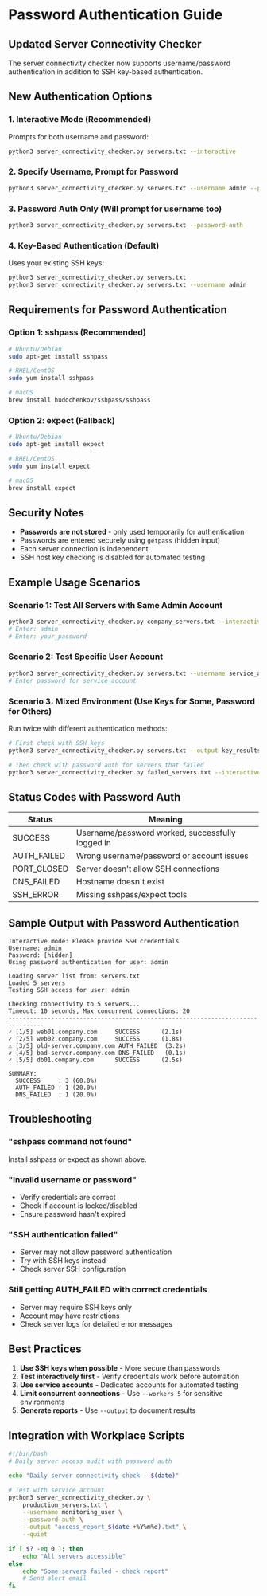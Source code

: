 # Password Authentication Guide

## Updated Server Connectivity Checker

The server connectivity checker now supports username/password authentication in addition to SSH key-based authentication.

## New Authentication Options

### 1. Interactive Mode (Recommended)
Prompts for both username and password:
```bash
python3 server_connectivity_checker.py servers.txt --interactive
```

### 2. Specify Username, Prompt for Password
```bash
python3 server_connectivity_checker.py servers.txt --username admin --password-auth
```

### 3. Password Auth Only (Will prompt for username too)
```bash
python3 server_connectivity_checker.py servers.txt --password-auth
```

### 4. Key-Based Authentication (Default)
Uses your existing SSH keys:
```bash
python3 server_connectivity_checker.py servers.txt
python3 server_connectivity_checker.py servers.txt --username admin
```

## Requirements for Password Authentication

### Option 1: sshpass (Recommended)
```bash
# Ubuntu/Debian
sudo apt-get install sshpass

# RHEL/CentOS
sudo yum install sshpass

# macOS
brew install hudochenkov/sshpass/sshpass
```

### Option 2: expect (Fallback)
```bash
# Ubuntu/Debian
sudo apt-get install expect

# RHEL/CentOS
sudo yum install expect

# macOS
brew install expect
```

## Security Notes

- **Passwords are not stored** - only used temporarily for authentication
- Passwords are entered securely using `getpass` (hidden input)
- Each server connection is independent
- SSH host key checking is disabled for automated testing

## Example Usage Scenarios

### Scenario 1: Test All Servers with Same Admin Account
```bash
python3 server_connectivity_checker.py company_servers.txt --interactive
# Enter: admin
# Enter: your_password
```

### Scenario 2: Test Specific User Account
```bash
python3 server_connectivity_checker.py servers.txt --username service_account --password-auth
# Enter password for service_account
```

### Scenario 3: Mixed Environment (Use Keys for Some, Password for Others)
Run twice with different authentication methods:
```bash
# First check with SSH keys
python3 server_connectivity_checker.py servers.txt --output key_results.txt

# Then check with password auth for servers that failed
python3 server_connectivity_checker.py failed_servers.txt --interactive --output password_results.txt
```

## Status Codes with Password Auth

| Status | Meaning |
|--------|---------|
| SUCCESS | Username/password worked, successfully logged in |
| AUTH_FAILED | Wrong username/password or account issues |
| PORT_CLOSED | Server doesn't allow SSH connections |
| DNS_FAILED | Hostname doesn't exist |
| SSH_ERROR | Missing sshpass/expect tools |

## Sample Output with Password Authentication

```
Interactive mode: Please provide SSH credentials
Username: admin
Password: [hidden]
Using password authentication for user: admin

Loading server list from: servers.txt
Loaded 5 servers
Testing SSH access for user: admin

Checking connectivity to 5 servers...
Timeout: 10 seconds, Max concurrent connections: 20
--------------------------------------------------------------------------------
✓ [1/5] web01.company.com     SUCCESS      (2.1s)
✓ [2/5] web02.company.com     SUCCESS      (1.8s)
⚠ [3/5] old-server.company.com AUTH_FAILED  (3.2s)
✗ [4/5] bad-server.company.com DNS_FAILED   (0.1s)
✓ [5/5] db01.company.com      SUCCESS      (2.5s)

SUMMARY:
  SUCCESS     : 3 (60.0%)
  AUTH_FAILED : 1 (20.0%)
  DNS_FAILED  : 1 (20.0%)
```

## Troubleshooting

### "sshpass command not found"
Install sshpass or expect as shown above.

### "Invalid username or password"
- Verify credentials are correct
- Check if account is locked/disabled
- Ensure password hasn't expired

### "SSH authentication failed"
- Server may not allow password authentication
- Try with SSH keys instead
- Check server SSH configuration

### Still getting AUTH_FAILED with correct credentials
- Server may require SSH keys only
- Account may have restrictions
- Check server logs for detailed error messages

## Best Practices

1. **Use SSH keys when possible** - More secure than passwords
2. **Test interactively first** - Verify credentials work before automation
3. **Use service accounts** - Dedicated accounts for automated testing
4. **Limit concurrent connections** - Use `--workers 5` for sensitive environments
5. **Generate reports** - Use `--output` to document results

## Integration with Workplace Scripts

```bash
#!/bin/bash
# Daily server access audit with password auth

echo "Daily server connectivity check - $(date)"

# Test with service account
python3 server_connectivity_checker.py \
    production_servers.txt \
    --username monitoring_user \
    --password-auth \
    --output "access_report_$(date +%Y%m%d).txt" \
    --quiet

if [ $? -eq 0 ]; then
    echo "All servers accessible"
else
    echo "Some servers failed - check report"
    # Send alert email
fi
```